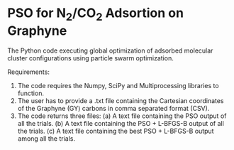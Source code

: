 # PSO for N$_2$/CO$_2$ Adsortion on Graphyne
The Python code executing global optimization of adsorbed molecular cluster configurations using particle swarm optimization. 

Requirements:
1. The code requires the Numpy, SciPy and Multiprocessing libraries to function.
2. The user has to provide a .txt file containing the Cartesian coordinates of the Graphyne (GY) carbons in comma separated format (CSV).
3. The code returns three files:
   (a) A text file containing the PSO output of all the trials.
   (b) A text file containing the PSO + L-BFGS-B output of all the trials.
   (c) A text file containing the best PSO + L-BFGS-B output among all the trials.
